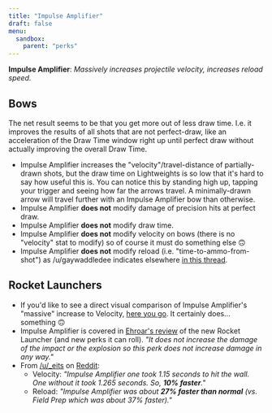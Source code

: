 ```yaml
---
title: "Impulse Amplifier"
draft: false
menu:
  sandbox:
    parent: "perks"
---
```


**Impulse Amplifier**: *Massively increases projectile velocity, increases reload speed.*

## Bows

The net result seems to be that you get more out of less draw time. I.e. it improves the results of all shots that are not perfect-draw, like an acceleration of the Draw Time window right up until perfect draw without actually improving the overall Draw Time.

* Impulse Amplifier increases the "velocity"/travel-distance of partially-drawn shots, but the draw time on Lightweights is so low that it's hard to say how useful this is. You can notice this by standing high up, tapping your trigger and seeing how far the arrows travel. A minimally-drawn arrow will travel further with an Impulse Amplifier bow than otherwise.
* Impulse Amplifier **does not** modify damage of precision hits at perfect draw.
* Impulse Amplifier **does not** modify draw time.
* Impulse Amplifier **does not** modify velocity on bows (there is no "velocity" stat to modify) so of course it must do something else 🙃
* Impulse Amplifier **does not** modify reload (i.e. "time-to-ammo-from-shot") as /u/gaywaddledee indicates elsewhere [in this thread](https://www.reddit.com/r/CrucibleGuidebook/comments/lksydm/is_the_new_perk_impulse_amplifier_worthwhile_on/gnm5zzj/?utm_source=reddit&utm_medium=web2x&context=3).

## Rocket Launchers

* If you'd like to see a direct visual comparison of Impulse Amplifier's "massive" increase to Velocity, [here you go](https://www.youtube.com/watch?t=19&v=ILEeY0JaHqA&feature=youtu.be). It certainly does... something 🙃
* Impulse Amplifier is covered in [Ehroar's review](https://youtu.be/mcgBIemy83E?t=301) of the new Rocket Launcher (and new perks it can roll). *"It does not increase the damage of the impact or the explosion so this perk does not increase damage in any way."*
* From [/u/_eits](https://www.reddit.com/user/_eits/) on [Reddit](https://www.reddit.com/r/DestinyTheGame/comments/lh7abj/is_impulse_amplifier_bugged/gn9ijdj/?utm_source=reddit&utm_medium=web2x&context=3):
  * Velocity: *"Impulse Amplifier one took 1.15 seconds to hit the wall. One without it took 1.265 seconds. So, **10% faster**."*
  * Reload: *"Impulse Amplifier was about **27% faster than normal** (vs. Field Prep which was about 37% faster)."*
